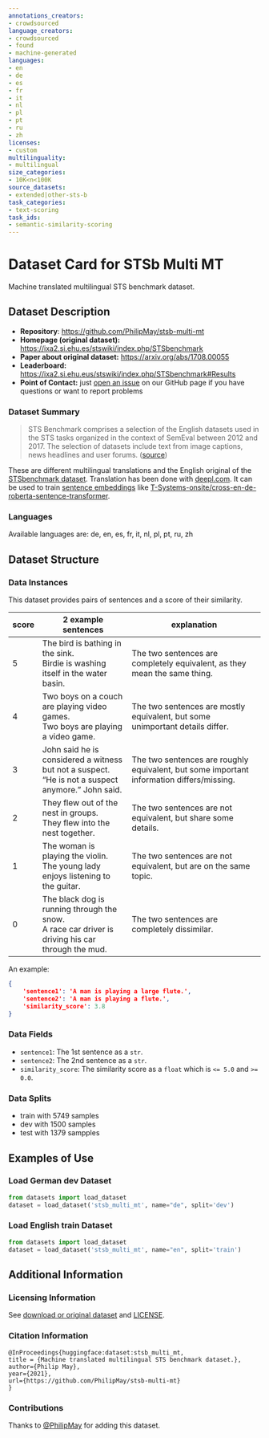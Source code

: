 ```yaml
---
annotations_creators:
- crowdsourced
language_creators:
- crowdsourced
- found
- machine-generated
languages:
- en
- de
- es
- fr
- it
- nl
- pl
- pt
- ru
- zh
licenses:
- custom
multilinguality:
- multilingual
size_categories:
- 10K<n<100K
source_datasets:
- extended|other-sts-b
task_categories:
- text-scoring
task_ids:
- semantic-similarity-scoring
---
```


# Dataset Card for STSb Multi MT

Machine translated multilingual STS benchmark dataset.

## Dataset Description

- **Repository**: https://github.com/PhilipMay/stsb-multi-mt
- **Homepage (original dataset):** https://ixa2.si.ehu.es/stswiki/index.php/STSbenchmark
- **Paper about original dataset:** https://arxiv.org/abs/1708.00055
- **Leaderboard:** https://ixa2.si.ehu.eus/stswiki/index.php/STSbenchmark#Results
- **Point of Contact:** just [open an issue](https://github.com/PhilipMay/stsb-multi-mt/issues/new) on our GitHub page if you have questions or want to report problems

### Dataset Summary

> STS Benchmark comprises a selection of the English datasets used in the STS tasks organized
> in the context of SemEval between 2012 and 2017. The selection of datasets include text from
> image captions, news headlines and user forums. ([source](https://ixa2.si.ehu.es/stswiki/index.php/STSbenchmark))


These are different multilingual translations and the English original of the [STSbenchmark dataset](https://ixa2.si.ehu.es/stswiki/index.php/STSbenchmark). Translation has been done with [deepl.com](https://www.deepl.com/). It can be used to train [sentence embeddings](https://github.com/UKPLab/sentence-transformers) like [T-Systems-onsite/cross-en-de-roberta-sentence-transformer](https://huggingface.co/T-Systems-onsite/cross-en-de-roberta-sentence-transformer).

### Languages

Available languages are: de, en, es, fr, it, nl, pl, pt, ru, zh

## Dataset Structure

### Data Instances

This dataset provides pairs of sentences and a score of their similarity.

score | 2 example sentences | explanation
------|---------|------------
5 | The bird is bathing in the sink.<br/>Birdie is washing itself in the water basin. | The two sentences are completely equivalent, as they mean the same thing.
4 | Two boys on a couch are playing video games.<br/>Two boys are playing a video game. | The two sentences are mostly equivalent, but some unimportant details differ.
3 | John said he is considered a witness but not a suspect.<br/>“He is not a suspect anymore.” John said. | The two sentences are roughly equivalent, but some important information differs/missing.
2 | They flew out of the nest in groups.<br/>They flew into the nest together. | The two sentences are not equivalent, but share some details.
1 | The woman is playing the violin.<br/>The young lady enjoys listening to the guitar. | The two sentences are not equivalent, but are on the same topic.
0 | The black dog is running through the snow.<br/>A race car driver is driving his car through the mud. | The two sentences are completely dissimilar.

An example:
```json
{
    'sentence1': 'A man is playing a large flute.',
    'sentence2': 'A man is playing a flute.',
    'similarity_score': 3.8
}
```

### Data Fields

- `sentence1`: The 1st sentence as a `str`.
- `sentence2`: The 2nd sentence as a `str`.
- `similarity_score`: The similarity score as a `float` which is `<= 5.0` and `>= 0.0`.

### Data Splits

- train with 5749 samples
- dev with 1500 samples
- test with 1379 sampples

## Examples of Use

### Load German dev Dataset
```python
from datasets import load_dataset
dataset = load_dataset('stsb_multi_mt', name="de", split='dev')
```

### Load English train Dataset
```python
from datasets import load_dataset
dataset = load_dataset('stsb_multi_mt', name="en", split='train')
```

## Additional Information

### Licensing Information

See [download or original dataset](https://ixa2.si.ehu.eus/stswiki/index.php/STSbenchmark) and [LICENSE](https://github.com/PhilipMay/stsb-multi-mt/blob/main/LICENSE).

### Citation Information

```text
@InProceedings{huggingface:dataset:stsb_multi_mt,
title = {Machine translated multilingual STS benchmark dataset.},
author={Philip May},
year={2021},
url={https://github.com/PhilipMay/stsb-multi-mt}
}
```

### Contributions

Thanks to [@PhilipMay](https://github.com/PhilipMay) for adding this dataset.
